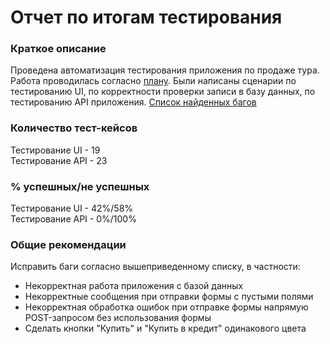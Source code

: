 # Отчет по итогам тестирования
  
### Краткое описание
  
Проведена автоматизация тестирования приложения по продаже тура. 
Работа проводилась согласно [плану](Plan.md). Были написаны сценарии по тестированию UI, по корректности проверки записи в базу данных, по тестированию API приложения. 
[Список найденных багов](issues)  
    
    
### Количество тест-кейсов
  
Тестирование UI - 19  
Тестирование API - 23  
  
  
### % успешных/не успешных  
  
Тестирование UI - 42%/58%  
Тестирование API - 0%/100%  
  
  
### Общие рекомендации
  
Исправить баги согласно вышеприведенному списку, в частности:  
* Некорректная работа приложения с базой данных 
* Некорректные сообщения при отправки формы с пустыми полями
* Некорректная обработка ошибок при отправке формы напрямую POST-запросом без использования формы
* Сделать кнопки "Купить" и "Купить в кредит" одинакового цвета 